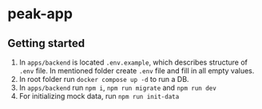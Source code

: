 # peak-app

## Getting started

1. In `apps/backend` is located `.env.example`, which describes structure of `.env` file. In mentioned folder create `.env` file and fill in all empty values.
2. In root folder run `docker compose up -d` to run a DB.
3. In `apps/backend` run `npm i`, `npm run migrate` and `npm run dev`
4. For initializing mock data, run `npm run init-data`
